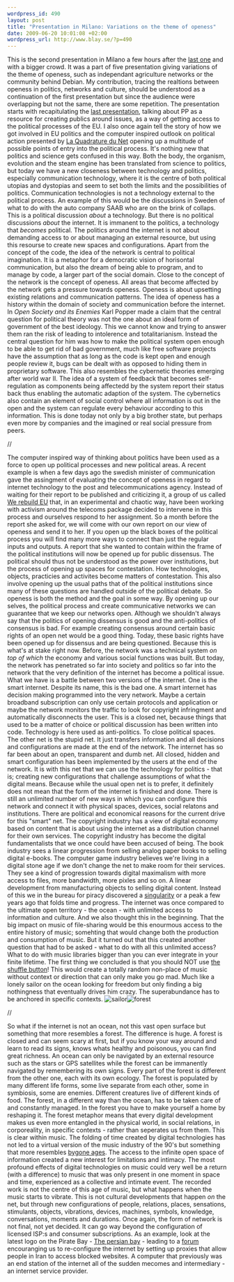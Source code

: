 ```yaml
--- 
wordpress_id: 490 
layout: post
title: "Presentation in Milano: Variations on the theme of openess" 
date: 2009-06-20 10:01:08 +02:00 
wordpress_url: http://www.blay.se/?p=490 
---
```


This is the second presentation in Milano a few hours after the [last one](http://www.blay.se/2009/06/19/presentation-in-milano-on-the-pirate-party-and-internet-swarms/) and with a bigger crowd. It was a part of five presentation giving variations of the theme of openess, such as independant agriculture networks or the community behind Debian. My contribution, tracing the realtions between openess in politics, networks and culture, should be understood as a continuation of the first presentation but since the audience were overlapping but not the same, there are some repetition. The presentation starts with recapitulating the [last presentation](http://www.blay.se/2009/06/19/presentation-in-milano-on-the-pirate-party-and-internet-swarms/), talking about PP as a resource for creating publics around issues, as a way of getting access to the political processes of the EU. I also once again tell the story of how we got involved in EU politics and the computer inspired outlook on political action presented by [La Quadrature du Net](http://www.laquadrature.net/) opening up a multitude of possible points of entry into the political process. It's nothing new that politics and science gets confused in this way. Both the body, the organism, evolution and the steam engine has been translated from science to politics, but today we have a new closeness between technology and politics, especially communication technology, where it is the centre of both political utopias and dystopias and seem to set both the limits and the possibilities of politics. Communication technologies is not a technology external to the political process. An example of this would be the discussions in Sweden of what to do with the auto company SAAB who are on the brink of collaps. This is a political discussion *about* a technology. But there is no political discussions *about* the internet. It is immanent to the politics, a technology that *becomes* political. The politics around the internet is not about demanding access to or about managing an external resource, but using this resourse to create new spaces and configurations. Apart from the concept of the code, the idea of the network is central to political imagination. It is a metaphor for a democratic vision of horisontal communication, but also the dream of being able to program, and to manage by code, a larger part of the social domain. Close to the concept of the network is the concept of openess. All areas that become affected by the network gets a pressure towards openess. Openess is about upsetting existing relations and communication patterns. The idea of openess has a history within the domain of society and communication before the internet. In *Open Society and its Enemies* Karl Popper made a claim that the central question for political theory was not the one about an ideal form of government of the best ideology. This we cannot know and trying to answer them ran the risk of leading to intolerence and totalitarianism. Instead the central question for him was how to make the political system open enough to be able to get rid of bad government, much like free software projects have the assumption that as long as the code is kept open and enough people review it, bugs can be dealt with as opposed to hiding them in proprietary software. This also resembles the cybernetic theories emerging after world war II. The idea of a system of feedback that becomes self-regulation as components being affectedd by the system report their status back thus enabling the automatic adaption of the system. The cybernetics also contain an element of social control where all information is out in the open and the system can regulate every behaviour according to this information. This is done today not only by a big brother state, but perhaps even more by companies and the imagined or real social pressure from peers. 

//

The computer inspired way of thinking about politics have been used as a force to open up political processes and new political areas. A recent example is when a few days ago the swedish minister of communication gave the assingment of evaluating the concept of openess in regard to internet technology to the post and telecommunications agency. Instead of waiting for their report to be published and criticizing it, a group of us called [We rebuild EU](http://werebuild.eu/) that, in an experimental and chaotic way, have been working with activism around the telecoms package decided to intervene in this process and ourselves respond to her assignment. So a month before the report she asked for, we will come with our own report on our view of openess and send it to her. If you open up the black boxes of the political process you will find many more ways to connect than just the regular inputs and outputs. A report that she wanted to contain within the frame of the political institutions will now be opened up for public dissensus. The political should thus not be understood as the power over institutions, but the process of opening up spaces for contestation. How technologies, objects, practicies and activites become matters of contestation. This also involve opening up the usual paths that of the political institutions since many of these questions are handled outside of the political debate. So openess is both the method and the goal in some way. By opening up our selves, the political process and create communicative networks we can guarantee that we keep our networks open. Although we shouldn't always say that the politics of opening dissensus is good and the anti-politics of consensus is bad. For example creating consensus around certain basic rights of an open net would be a good thing. Today, these basic rights have been opened up for dissensus and are being questioned. Because this is what's at stake right now. Before, the network was a technical system *on top of which* the economy and various social functions was built. But today, the network has penetrated so far into society and politics so far into the network that the very definition of the internet has become a political issue. What we have is a battle between two versions of the internet. One is the smart internet. Despite its name, this is the bad one. A smart internet has decision making programmed into the very network. Maybe a certain broadband subscription can only use certain protocols and application or maybe the network monitors the traffic to look for copyright infringment and automatically disconnects the user. This is a closed net, because things that used to be a matter of choice or political discussion has been written into code. Technology is here used as anti-politics. To close political spaces. The other net is the stupid net. It just transfers information and all decisions and configurations are made at the end of the network. The internet has so far been about an open, transparent and dumb net. All closed, hidden and smart configuration has been implemented by the users at the end of the network. It is with this net that we can use the technology for politics - that is; creating new configurations that challenge assumptions of what the digital means. Because while the usual open net is to prefer, it definitely does not mean that the form of the internet is finished and done. There is still an unlimited number of new ways in which you can configure this network and connect it with physical spaces, devices, social relatons and institutions. There are political and economical reasons for the current drive for this "smart" net. The copyright industry has a view of digital economy based on content that is about using the internet as a distribution channel for their own services. The copyright industry has become the digital fundamentalists that we once could have been accused of being. The book industry sees a linear progression from selling analog paper books to selling digital e-books. The computer game industry believes we're living in a digital stone age if we don't change the net to make room for their services. They see a kind of progression towards digital maximalism with more access to files, more bandwidth, more pixles and so on. A linear development from manufacturing objects to selling digital content. Instead of this we in the bureau for piracy discovered a [singularity](http://www.piratbyran.org/walpurgis) or a peak a few years ago that folds time and progress. The internet was once compared to the ultimate open territory - the ocean - with unlimited access to information and culture. And we also thought this in the beginning. That the big impact on music of file-sharing would be this enourmous access to the entire history of music; somehting that would change both the production and consumption of music. But it turned out that this created another question that had to be asked - what to do with all this unlimited access? What to do with music libraries bigger than you can ever integrate in your finite lifetime. The first thing we concluded is that you should NOT use [the shuffle button](http://www.blay.se/2009/01/30/transmediale-shuffle-terror/)! This would create a totally random non-place of music without context or direction that can only make you go mad. Much like a lonely sailor on the ocean looking for freedom but only finding a big nothingness that eventually drives him crazy. The superabundance has to be anchored in specific contexts. ![](http://www.blay.se/wp-content/uploads/2009/01/bild-6.png "sailor")![](http://www.blay.se/wp-content/uploads/2009/01/bild-7.png "forest") 

//

So what if the internet is not an ocean, not this vast open surface but something that more resembles a forest. The difference is huge. A forest is closed and can seem scary at first, but if you know your way around and learn to read its signs, knows whats healthy and poisonous, you can find great richness. An ocean can only be navigated by an external resource such as the stars or GPS satellites while the forest can be immanently navigated by remembering its own signs. Every part of the forest is different from the other one, each with its own ecology. The forest is populated by many different life forms, some live separate from each other, some in symbiosis, some are enemies. Different creatures live of different kinds of food. The forest, in a different way than the ocean, has to be taken care of and constantly managed. In the forest you have to make yourself a home by reshaping it. The forest metaphor means that every digital development makes us even more entangled in the physical world, in social relations, in corporeality, in specific contexts - rather than seperates us from them. This is clear within music. The folding of time created by digital technologies has not led to a virtual version of the music industry of the 90's but something that more resembles [bygone ages](http://copyriot.se/2009/06/02/en-metod-for-att-definiera-musiken-i-det-postdigitala/). The access to the infinite open space of information created a new interest for limitations and intimacy. The most profound effects of digital technologies on music could very well be a return (with a difference) to music that was only present in one moment in space and time, experienced as a collective and intimate event. The recorded work is not the centre of this age of music, but what happens when the music starts to vibrate. This is not cultural developments that happen *on* the net, but through new configurations of people, relations, places, sensations, stimulants, objects, vibrations, devices, machines, symbols, knowledge, conversations, moments and durations. Once again, the form of network is not final, not yet decided. It can go way beyond the configuration of licensed ISP:s and consumer subscriptions. As an example, look at the latest logo on the Pirate Bay - [The persian bay](http://www.google.com/search?q=the+persian+bay) - leading to a [forum](http://iran.whyweprotest.net/) encouranging us to re-configure the internet by setting up proxies that allow people in Iran to access blocked websites. A computer that previously was an end station of the internet all of the sudden mecomes and intermediary - an internet service provider. 